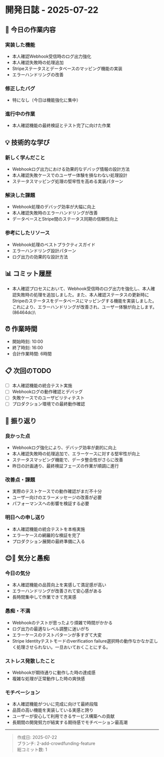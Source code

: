 # 開発日誌 - 2025-07-22

## 📝 今日の作業内容

### 実装した機能
- 本人確認Webhook受信時のログ出力強化
- 本人確認失敗時の処理追加
- Stripeステータスとデータベースのマッピング機能の実装
- エラーハンドリングの改善

### 修正したバグ
- 特になし（今日は機能強化に集中）

### 進行中の作業
- 本人確認機能の最終検証とテスト完了に向けた作業

## 💡 技術的な学び

### 新しく学んだこと
- Webhookログ出力における効果的なデバッグ情報の設計方法
- 本人確認失敗ケースでのユーザー体験を損なわない処理設計
- ステータスマッピング処理の堅牢性を高める実装パターン

### 解決した課題
- Webhook処理のデバッグ効率が大幅に向上
- 本人確認失敗時のエラーハンドリングが改善
- データベースとStripe間のステータス同期の信頼性向上

### 参考にしたリソース
- Webhook処理のベストプラクティスガイド
- エラーハンドリング設計パターン
- ログ出力の効果的な設計方法

## 📊 コミット履歴
- 本人確認プロセスにおいて、Webhook受信時のログ出力を強化し、本人確認失敗時の処理を追加しました。また、本人確認ステータスの更新時にStripeのステータスをデータベースにマッピングする機能を実装しました。これにより、エラーハンドリングが改善され、ユーザー体験が向上します。 (86464dc)\

## ⏰ 作業時間
- 開始時刻: 10:00
- 終了時刻: 16:00
- 合計作業時間: 6時間

## 📋 次回のTODO
- [ ] 本人確認機能の統合テスト実施
- [ ] Webhookログの動作確認とデバッグ
- [ ] 失敗ケースでのユーザビリティテスト
- [ ] プロダクション環境での最終動作確認

## 🤔 振り返り

### 良かった点
- Webhookログ強化により、デバッグ効率が劇的に向上
- 本人確認失敗時の処理追加で、エラーケースに対する堅牢性が向上
- ステータスマッピング機能で、データ整合性がさらに改善
- 昨日の計画通り、最終検証フェーズの作業が順調に進行

### 改善点・課題
- 実際のテストケースでの動作確認がまだ不十分
- ユーザー向けのエラーメッセージの改善が必要
- パフォーマンスへの影響を検証する必要

### 明日への申し送り
- 本人確認機能の統合テストを本格実施
- エラーケースの網羅的な検証を完了
- プロダクション展開の最終準備に入る

## 😊😤 気分と愚痴

### 今日の気分
- 本人確認機能の品質向上を実感して満足感が高い
- エラーハンドリングが改善されて安心感がある
- 長時間集中して作業できて充実感

### 愚痴・不満
- Webhookのテストが思ったより煩雑で時間がかかる
- ログ出力の最適なレベル調整に迷いがち
- エラーケースのテストパターンが多すぎて大変
- Stripe Identityテストモードのverification failure選択時の動作なかなか正しく処理させられない。一旦おいておくことにする。

### ストレス発散したこと
- Webhookが期待通りに動作した時の達成感
- 複雑な処理が正常動作した時の爽快感

### モチベーション
- 本人確認機能がついに完成に向けて最終段階
- 品質の高い機能を実装している実感と誇り
- ユーザーが安心して利用できるサービス構築への貢献
- 長期間の開発努力が結実する期待感でモチベーション最高潮

---
> 作成日: 2025-07-22  
> ブランチ: 2-add-crowdfunding-feature  
> 総コミット数: 1 